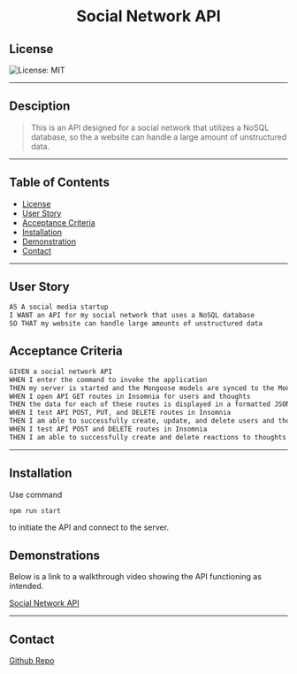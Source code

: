 <h1 align='center'>Social Network API</h1>

## License

![License: MIT](https://img.shields.io/badge/License-MIT-purple.svg)

---

## Desciption

> This is an API designed for a social network that utilizes a NoSQL database, so the a website can handle a large amount of unstructured data.

---

## Table of Contents

- [License](#license)
- [User Story](#user-story)
- [Acceptance Criteria](#acceptance-criteria)
- [Installation](#installation)
- [Demonstration](#demostration)
- [Contact](#contact)

---

## User Story

```md
AS A social media startup
I WANT an API for my social network that uses a NoSQL database
SO THAT my website can handle large amounts of unstructured data
```

## Acceptance Criteria

```md
GIVEN a social network API
WHEN I enter the command to invoke the application
THEN my server is started and the Mongoose models are synced to the MongoDB database
WHEN I open API GET routes in Insomnia for users and thoughts
THEN the data for each of these routes is displayed in a formatted JSON
WHEN I test API POST, PUT, and DELETE routes in Insomnia
THEN I am able to successfully create, update, and delete users and thoughts in my database
WHEN I test API POST and DELETE routes in Insomnia
THEN I am able to successfully create and delete reactions to thoughts and add and remove friends to a user’s friend list
```

---

## Installation

Use command

```zsh
npm run start
```

to initiate the API and connect to the server.

## Demonstrations

Below is a link to a walkthrough video showing the API functioning as intended.

[Social Network API](https://drive.google.com/file/d/1yMDYy69MhgrAw106oxQnFU-n2Z5M-HJE/view)

---

## Contact

[Github Repo](https://github.com/Klgibsonjr/social-network-api-kg)

